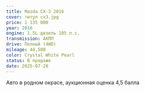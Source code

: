 ```yaml
---
title: Mazda CX-3 2016
cover: титул cx3.jpg
price: 1 135 000
year: 2016
engine: 1.5L дизель 105 л.с.
transmission: АКПП
drive: Полный (4WD)
mileage: 44,500
color: Crystal White Pearl
status: В продаже
date: 2025-07-28
---
```


Авто в родном окрасе, аукционная оценка 4,5 балла
